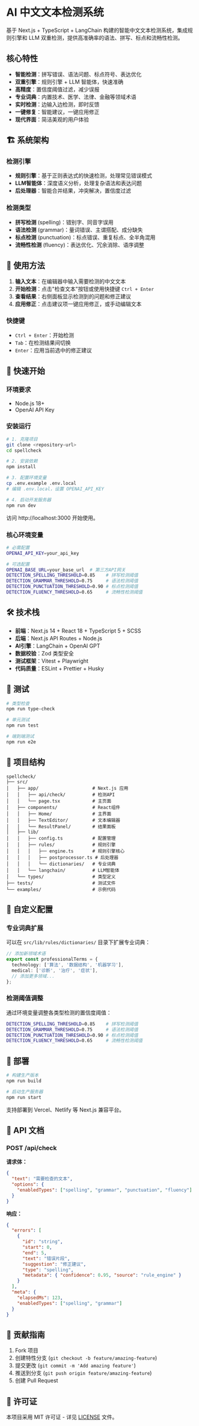 # AI 中文文本检测系统

基于 Next.js + TypeScript + LangChain 构建的智能中文文本检测系统，集成规则引擎和 LLM 双重检测，提供高准确率的语法、拼写、标点和流畅性检测。

## 核心特性

- **智能检测**：拼写错误、语法问题、标点符号、表达优化
- **双重引擎**：规则引擎 + LLM 智能体，快速准确
- **高精度**：置信度阈值过滤，减少误报
- **专业词典**：内置技术、医学、法律、金融等领域术语
- **实时检测**：边输入边检测，即时反馈
- **一键修复**：智能建议，一键应用修正
- **现代界面**：简洁美观的用户体验

## 🏗️ 系统架构

### 检测引擎
- **规则引擎**：基于正则表达式的快速检测，处理常见错误模式
- **LLM智能体**：深度语义分析，处理复杂语法和表达问题
- **后处理器**：智能合并结果，冲突解决，置信度过滤

### 检测类型
- **拼写检测** (spelling)：错别字、同音字误用
- **语法检测** (grammar)：量词错误、主谓搭配、成分缺失
- **标点检测** (punctuation)：标点错误、重复标点、全半角混用
- **流畅性检测** (fluency)：表达优化、冗余消除、语序调整

## 📖 使用方法

1. **输入文本**：在编辑器中输入需要检测的中文文本
2. **开始检测**：点击"检查文本"按钮或使用快捷键 `Ctrl + Enter`
3. **查看结果**：右侧面板显示检测到的问题和修正建议
4. **应用修正**：点击建议项一键应用修正，或手动编辑文本

### 快捷键
- `Ctrl + Enter`：开始检测
- `Tab`：在检测结果间切换
- `Enter`：应用当前选中的修正建议

## 🚀 快速开始

### 环境要求
- Node.js 18+
- OpenAI API Key

### 安装运行

```bash
# 1. 克隆项目
git clone <repository-url>
cd spellcheck

# 2. 安装依赖
npm install

# 3. 配置环境变量
cp .env.example .env.local
# 编辑 .env.local，设置 OPENAI_API_KEY

# 4. 启动开发服务器
npm run dev
```

访问 http://localhost:3000 开始使用。

### 核心环境变量

```bash
# 必需配置
OPENAI_API_KEY=your_api_key

# 可选配置
OPENAI_BASE_URL=your_base_url  # 第三方API网关
DETECTION_SPELLING_THRESHOLD=0.85    # 拼写检测阈值
DETECTION_GRAMMAR_THRESHOLD=0.75     # 语法检测阈值
DETECTION_PUNCTUATION_THRESHOLD=0.90 # 标点检测阈值
DETECTION_FLUENCY_THRESHOLD=0.65     # 流畅性检测阈值
```

## 🛠️ 技术栈

- **前端**：Next.js 14 + React 18 + TypeScript 5 + SCSS
- **后端**：Next.js API Routes + Node.js
- **AI引擎**：LangChain + OpenAI GPT
- **数据校验**：Zod 类型安全
- **测试框架**：Vitest + Playwright
- **代码质量**：ESLint + Prettier + Husky

## 🧪 测试

```bash
# 类型检查
npm run type-check

# 单元测试
npm run test

# 端到端测试
npm run e2e
```

## 📁 项目结构

```
spellcheck/
├── src/
│   ├── app/                    # Next.js 应用
│   │   ├── api/check/          # 检测API
│   │   └── page.tsx            # 主页面
│   ├── components/             # React组件
│   │   ├── Home/               # 主界面
│   │   ├── TextEditor/         # 文本编辑器
│   │   └── ResultPanel/        # 结果面板
│   ├── lib/
│   │   ├── config.ts           # 配置管理
│   │   ├── rules/              # 规则引擎
│   │   │   ├── engine.ts       # 规则引擎核心
│   │   │   ├── postprocessor.ts # 后处理器
│   │   │   └── dictionaries/   # 专业词典
│   │   └── langchain/          # LLM智能体
│   └── types/                  # 类型定义
├── tests/                      # 测试文件
└── examples/                   # 示例代码
```
## 🔧 自定义配置

### 专业词典扩展

可以在 `src/lib/rules/dictionaries/` 目录下扩展专业词典：

```typescript
// 添加新领域术语
export const professionalTerms = {
  technology: ['算法', '数据结构', '机器学习'],
  medical: ['诊断', '治疗', '症状'],
  // 添加更多领域...
};
```

### 检测阈值调整

通过环境变量调整各类型检测的置信度阈值：

```bash
DETECTION_SPELLING_THRESHOLD=0.85    # 拼写检测阈值
DETECTION_GRAMMAR_THRESHOLD=0.75     # 语法检测阈值  
DETECTION_PUNCTUATION_THRESHOLD=0.90 # 标点检测阈值
DETECTION_FLUENCY_THRESHOLD=0.65     # 流畅性检测阈值
```

## 🚀 部署

```bash
# 构建生产版本
npm run build

# 启动生产服务器
npm run start
```

支持部署到 Vercel、Netlify 等 Next.js 兼容平台。

## 📄 API 文档

### POST /api/check

**请求体：**
```json
{
  "text": "需要检查的文本",
  "options": {
    "enabledTypes": ["spelling", "grammar", "punctuation", "fluency"]
  }
}
```

**响应：**
```json
{
  "errors": [
    {
      "id": "string",
      "start": 0,
      "end": 5,
      "text": "错误片段",
      "suggestion": "修正建议",
      "type": "spelling",
      "metadata": { "confidence": 0.95, "source": "rule_engine" }
    }
  ],
  "meta": {
    "elapsedMs": 123,
    "enabledTypes": ["spelling", "grammar"]
  }
}
```

## 🤝 贡献指南

1. Fork 项目
2. 创建特性分支 (`git checkout -b feature/amazing-feature`)
3. 提交更改 (`git commit -m 'Add amazing feature'`)
4. 推送到分支 (`git push origin feature/amazing-feature`)
5. 创建 Pull Request

## 📜 许可证

本项目采用 MIT 许可证 - 详见 [LICENSE](LICENSE) 文件。

